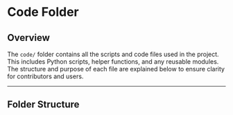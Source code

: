 # Code Folder

## Overview
The `code/` folder contains all the scripts and code files used in the project. This includes Python scripts, helper functions, and any reusable modules. The structure and purpose of each file are explained below to ensure clarity for contributors and users.

---

## Folder Structure


